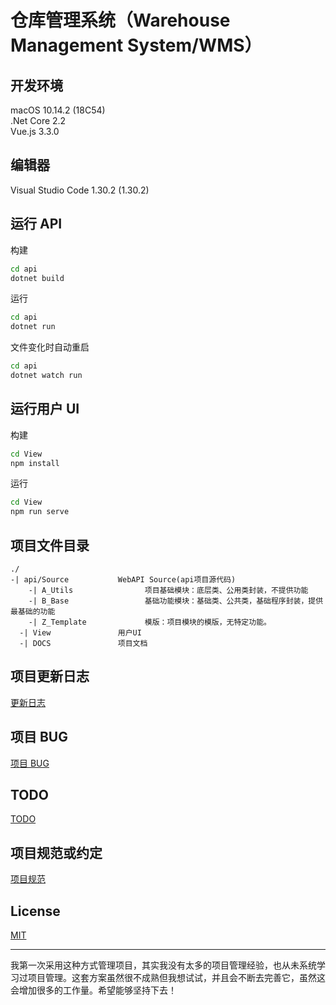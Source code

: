 # 仓库管理系统（Warehouse Management System/WMS）

## 开发环境

macOS 10.14.2 (18C54)  
.Net Core 2.2  
Vue.js 3.3.0  

## 编辑器

Visual Studio Code 1.30.2 (1.30.2)  

## 运行 API

构建

```bash
cd api
dotnet build
```

运行

```bash
cd api
dotnet run
```

文件变化时自动重启

```bash
cd api
dotnet watch run
```

## 运行用户 UI

构建

```bash
cd View
npm install
```

运行

```bash
cd View
npm run serve
```

## 项目文件目录

```text
./
-| api/Source           WebAPI Source(api项目源代码)
    -| A_Utils                项目基础模块：底层类、公用类封装，不提供功能
    -| B_Base                 基础功能模块：基础类、公共类，基础程序封装，提供最基础的功能
    -| Z_Template             模版：项目模块的模版，无特定功能。
  -| View               用户UI
  -| DOCS               项目文档
```

## 项目更新日志

[更新日志](DOCS/UPADTE.md)  

## 项目 BUG

[项目 BUG](DOCS/BUG.md)  

## TODO

[TODO](DOCS/TODO.md)  

## 项目规范或约定

[项目规范](DOCS/Standard/README.MD)  

## License

[MIT](LICENSE)  

---

我第一次采用这种方式管理项目，其实我没有太多的项目管理经验，也从未系统学习过项目管理。这套方案虽然很不成熟但我想试试，并且会不断去完善它，虽然这会增加很多的工作量。希望能够坚持下去！  